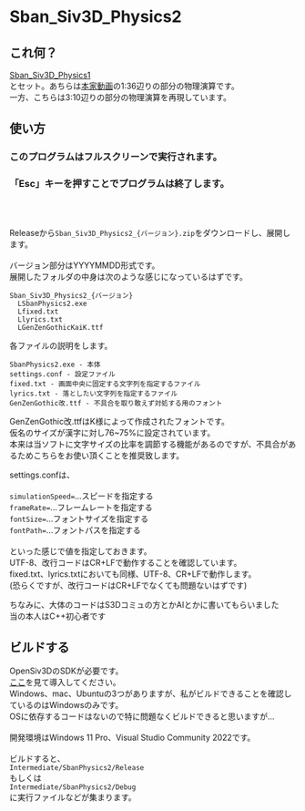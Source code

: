 # Sban_Siv3D_Physics2  
  
## これ何？  
[Sban_Siv3D_Physics1](https://github.com/0x-sinsu/Sban_Siv3D_Physics1)  
とセット。あちらは[本家動画](https://www.youtube.com/watch?v=7CUpc5K1li4)の1:36辺りの部分の物理演算です。  
一方、こちらは3:10辺りの部分の物理演算を再現しています。  
  
## 使い方  
### このプログラムはフルスクリーンで実行されます。  
### 「Esc」キーを押すことでプログラムは終了します。  
<br><br>
  
Releaseから`Sban_Siv3D_Physics2_{バージョン}.zip`をダウンロードし、展開します。<br><br>
バージョン部分はYYYYMMDD形式です。  
展開したフォルダの中身は次のような感じになっているはずです。  
  
    Sban_Siv3D_Physics2_{バージョン}
      LSbanPhysics2.exe
      Lfixed.txt
      Llyrics.txt
      LGenZenGothicKaiK.ttf

各ファイルの説明をします。  
  
    SbanPhysics2.exe - 本体  
    settings.conf - 設定ファイル  
    fixed.txt - 画面中央に固定する文字列を指定するファイル  
    lyrics.txt - 落としたい文字列を指定するファイル  
    GenZenGothic改.ttf - 不具合を取り敢えず対処する用のフォント  
  
GenZenGothic改.ttfはK様によって作成されたフォントです。  
仮名のサイズが漢字に対し76~75%に設定されています。  
本来は当ソフトに文字サイズの比率を調節する機能があるのですが、不具合があるためこちらをお使い頂くことを推奨致します。  

settings.confは、<br><br>
`simulationSpeed=`...スピードを指定する  
`frameRate=`...フレームレートを指定する  
`fontSize=`...フォントサイズを指定する  
`fontPath=`...フォントパスを指定する<br><br>
といった感じで値を指定しておきます。  
UTF-8、改行コードはCR+LFで動作することを確認しています。  
fixed.txt、lyrics.txtにおいても同様、UTF-8、CR+LFで動作します。  
(恐らくですが、改行コードはCR+LFでなくても問題ないはずです)


ちなみに、大体のコードはS3Dコミュの方とかAIとかに書いてもらいました  
当の本人はC++初心者です  
  
  
## ビルドする  
OpenSiv3DのSDKが必要です。  
[ここ](https://siv3d.github.io/ja-jp/)を見て導入してください。  
Windows、mac、Ubuntuの3つがありますが、私がビルドできることを確認しているのはWindowsのみです。  
OSに依存するコードはないので特に問題なくビルドできると思いますが...<br><br>
開発環境はWindows 11 Pro、Visual Studio Community 2022です。<br><br>
ビルドすると、  
`Intermediate/SbanPhysics2/Release`  
もしくは  
`Intermediate/SbanPhysics2/Debug`  
に実行ファイルなどが集まります。
